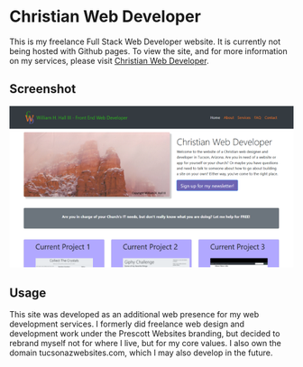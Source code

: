 # Christian Web Developer

This is my freelance Full Stack Web Developer website. It is currently not being hosted with Github pages. To view the site, and for more information on my services, please visit <a href="https://christianwebdeveloper.com">Christian Web Developer</a>.

## Screenshot 

<img src="images/christian.png">

## Usage 

This site was developed as an additional web presence for my web development services. I formerly did freelance web design and development work under the Prescott Websites branding, but decided to rebrand myself not for where I live, but for my core values. I also own the domain tucsonazwebsites.com, which I may also develop in the future.


